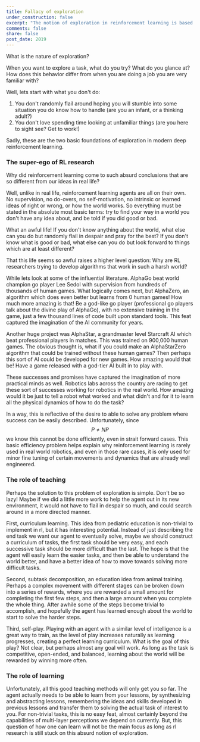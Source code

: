 ```yaml
---
title: Fallacy of exploration
under_construction: false
excerpt: "The notion of exploration in reinforcement learning is based off a false notion that we are alone in the world. We are not alone, we did not come from nothing, and if we want reinforcement learning to be successful, we must understand that basic fact."
comments: false
share: false
post_date: 2019
---
```


What is the nature of exploration?

When you want to explore a task, what do you try? What do you glance at? How does this behavior differ from when you are doing a job you are very familiar with?

Well, lets start with what you don't do:

1. You don't randomly flail around hoping you will stumble into some situation you do know how to handle (are you an infant, or a thinking adult?)
1. You don't love spending time looking at unfamiliar things (are you here to sight see? Get to work!)

Sadly, these are the two basic foundations of exploration in modern deep reinforcement learning.

### The super-ego of RL research

Why did reinforcement learning come to such absurd conclusions that are so different from our ideas in real life?

Well, unlike in real life, reinforcement learning agents are all on their own. No supervision, no do-overs, no self-motivation, no intrinsic or learned ideas of right or wrong, or how the world works. So everything must be stated in the absolute most basic terms: try to find your way in a world you don't have any idea about, and be told if you did good or bad.

What an awful life! If you don't know anything about the world, what else can you do but randomly flail in despair and pray for the best? If you don't know what is good or bad, what else can you do but look forward to things which are at least different?

That this life seems so awful raises a higher level question: Why are RL researchers trying to develop algorithms that work in such a harsh world?

While lets look at some of the influential literature. AlphaGo beat world champion go player Lee Sedol with supervision from hundreds of thousands of human games. What logically comes next, but AlphaZero, an algorithm which does even better but learns from 0 human games! How much more amazing is that! Be a god-like go player (professional go players talk about the divine play of AlphaGo), with no extensive training in the game, just a few thousand lines of code built upon standard tools. This feat captured the imagination of the AI community for years.

Another huge project was AlphaStar, a grandmaster level Starcraft AI which beat professional players in matches. This was trained on 900,000 human games. The obvious thought is, what if you could make an AlphaStarZero algorithm that could be trained without these human games? Then perhaps this sort of AI could be developed for new games. How amazing would that be! Have a game released with a god-tier AI built in to play with.

These successes and promises have captured the imagination of more practical minds as well. Robotics labs across the country are racing to get these sort of successes working for robotics in the real world. How amazing would it be just to tell a robot what worked and what didn't and for it to learn all the physical dynamics of how to do the task?

In a way, this is reflective of the desire to able to solve any problem where success can be easily described. Unfortunately, since $$P \ne NP$$ we know this cannot be done efficiently, even in strait forward cases. This basic efficiency problem helps explain why reinforcement learning is rarely used in real world robotics, and even in those rare cases, it is only used for minor fine tuning of certain movements and dynamics that are already well engineered.


### The role of teaching

Perhaps the solution to this problem of exploration is simple. Don't be so lazy! Maybe if we did a little more work to help the agent out in its new environment, it would not have to flail in despair so much, and could search around in a more directed manner.

First, curriculum learning. This idea from pediatric education is non-trivial to implement in rl, but it has interesting potential. Instead of just describing the end task we want our agent to eventually solve, maybe we should construct a curriculum of tasks, the first task should be very easy, and each successive task should be more difficult than the last. The hope is that the agent will easily learn the easier tasks, and then be able to understand the world better, and have a better idea of how to move towards solving more difficult tasks.

Second, subtask decomposition, an education idea from animal training. Perhaps a complex movement with different stages can be broken down into a series of rewards, where you are rewarded a small amount for completing the first few steps, and then a large amount when you complete the whole thing. After awhile some of the steps become trivial to accomplish, and hopefully the agent has learned enough about the world to start to solve the harder steps.

Third, self-play. Playing with an agent with a similar level of intelligence is a great way to train, as the level of play increases naturally as learning progresses, creating a perfect learning curriculum. What is the goal of this play? Not clear, but perhaps almost any goal will work. As long as the task is competitive, open-ended, and balanced, learning about the world will be rewarded by winning more often.

### The role of learning

Unfortunately, all this good teaching methods will only get you so far. The agent actually needs to be able to learn from your lessons, by synthesizing and abstracting lessons, remembering the ideas and skills developed in previous lessons and transfer them to solving the actual task of interest to you. For non-trivial tasks, this is no easy feat, almost certainly beyond the capabilities of multi-layer perceptions we depend on currently. But, this question of how one can learn will not be the main focus as long as rl research is still stuck on this absurd notion of exploration.
